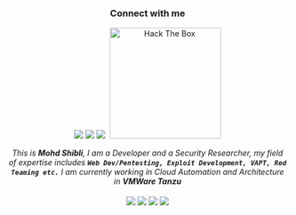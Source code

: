 <h3 align="center">Connect with me</h3>
<p align="center">
  <a href= "https://www.linkedin.com/in/mohd.shibli/"><img src="https://img.icons8.com/dusk/48/000000/linkedin.png"/></a>
  <a href= "https://medium.com/@d3f4u17"><img src="https://img.icons8.com/dusk/48/000000/medium-new.png"/></a>
  <a href= "https://twitter.com/_d3f4u17_"><img src="https://img.icons8.com/dusk/48/000000/twitter.png"/></a>
  &nbsp;<img width=200 src="http://www.hackthebox.eu/badge/image/95622" alt="Hack The Box">
</p>
<p align=center>
  <em>This is <b>Mohd Shibli</b>, I am a Developer and a Security Researcher, my field of expertise includes <code><b>Web Dev/Pentesting, Exploit Development, VAPT, Red Teaming etc.</b></code> I am currently working in Cloud Automation and Architecture in <b>VMWare Tanzu</b></em><br /><br />
  <img src=https://img.shields.io/badge/lang-python-f39f37 align=center /> <img src=https://img.shields.io/badge/lang-BASH-65FF33 align=center /> <img src=https://img.shields.io/badge/lang-PHP-2A9CCF align=center /> <img src=https://img.shields.io/badge/Penetration-testing-FE170C align=center />
</p>

<br/><br/>


<!--
**shibli2700/shibli2700** is a ✨ _special_ ✨ repository because its `README.md` (this file) appears on your GitHub profile.


Here are some ideas to get you started:

- 🔭 I’m currently working on ...
- 🌱 I’m currently learning ...
- 👯 I’m looking to collaborate on ...
- 🤔 I’m looking for help with ...
- 💬 Ask me about ...
- 📫 How to reach me: ...
- 😄 Pronouns: ...
- ⚡ Fun fact: ...
-->
